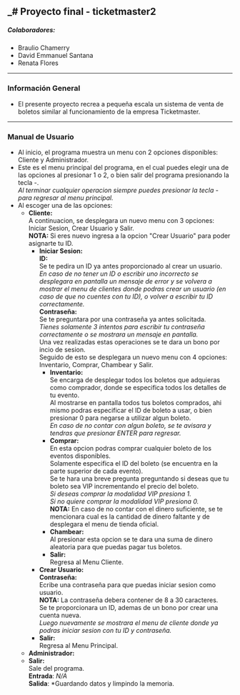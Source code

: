 _# Proyecto final - ticketmaster2
---
##### Colaboradores:
- Braulio Chamerry 
- David Emmanuel Santana 
- Renata Flores
---
### Información General
- El presente proyecto recrea a pequeña escala un sistema de venta de boletos similar al funcionamiento de la empresa Ticketmaster. 
---
### Manual de Usuario
- Al inicio, el programa muestra un menu con 2 opciones disponibles: Cliente y Administrador.
- Este es el menu principal del programa, en el cual puedes elegir una de las opciones al presionar 1 o 2, o bien salir del programa presionando la tecla -. <br>
  _Al terminar cualquier operacion siempre puedes presionar la tecla - para regresar al menu principal._
- Al escoger una de las opciones: <br>
    - __Cliente:__ <br>
    A continuacion, se desplegara un nuevo menu con 3 opciones: Iniciar Sesion, Crear Usuario y Salir. <br>
    __NOTA:__ Si eres nuevo ingresa a la opcion "Crear Usuario" para poder asignarte tu ID. 
      - __Iniciar Sesion:__  <br>
      __ID:__ <br>
      Se te pedira un ID ya antes proporcionado al crear un usuario. <br>
      _En caso de no tener un ID o escribir uno incorrecto se desplegara en pantalla un mensaje de error y se volvera a mostrar
      el menu de clientes donde podras crear un usuario (en caso de que no cuentes con tu ID), o volver a escribir tu ID correctamente._ <br>
      __Contraseña:__ <br>
      Se te preguntara por una contraseña ya antes solicitada. <br>
      _Tienes solamente 3 intentos para escribir tu contraseña correctamente o se mostrara un mensaje en pantalla._ <br>
      Una vez realizadas estas operaciones se te dara un bono por incio de sesion. <br>
      Seguido de esto se desplegara un nuevo menu con 4 opciones: Inventario, Comprar, Chambear y Salir. <br>
        - __Inventario:__ <br>
        Se encarga de desplegar todos los boletos que adquieras como comprador, donde se especifica todos los detalles de tu evento. <br>
        Al mostrarse en pantalla todos tus boletos comprados, ahi mismo podras especificar el ID de boleto a usar, o bien presionar 0 
        para negarse a utilizar algun boleto. <br>
        _En caso de no contar con algun boleto, se te avisara y tendras que presionar ENTER para regresar._
        - __Comprar:__ <br> 
        En esta opcion podras comprar cualquier boleto de los eventos disponibles. <br>
        Solamente especifica el ID del boleto (se encuentra en la parte superior de cada evento). <br>
        Se te hara una breve pregunta preguntando si deseas que tu boleto sea VIP incrementando el precio del boleto. <br>
        _Si deseas comprar la modalidad VIP presiona 1._ <br>
        _Si no quiere comprar la modalidad VIP presiona 0._ <br>
        __NOTA:__ En caso de no contar con el dinero suficiente, se te mencionara cual es la cantidad de dinero faltante
        y de desplegara el menu de tienda oficial. <br>
        - __Chambear:__ <br>
        Al presionar esta opcion se te dara una suma de dinero aleatoria para que puedas pagar tus boletos. <br>
        - __Salir:__ <br>
        Regresa al Menu Cliente. <br>
      - __Crear Usuario:__ <br>
      __Contraseña:__ <br>
      Ecribe una contraseña para que puedas iniciar sesion como usuario. <br>
      __NOTA:__ La contraseña debera contener de 8 a 30 caracteres. <br>
      Se te proporcionara un ID, ademas de un bono por crear una cuenta nueva. <br>
      _Luego nuevamente se mostrara el menu de cliente donde ya podras iniciar sesion con tu ID y contraseña._ <br>
      - __Salir:__ <br>
      Regresa al Menu Principal. <br>
    - __Administrador:__ <br>
    - __Salir:__ <br>
    Sale del programa. <br>
    **Entrada**: *N/A* <br>
    **Salida**: *Guardando datos y limpindo la memoria. <br>
    
      
      
        
  

